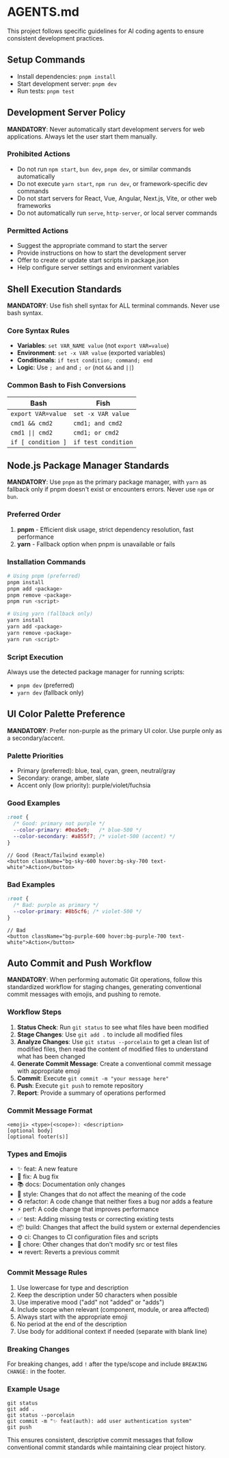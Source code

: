 # AGENTS.md

This project follows specific guidelines for AI coding agents to ensure consistent development practices.

## Setup Commands

- Install dependencies: `pnpm install`
- Start development server: `pnpm dev`
- Run tests: `pnpm test`

## Development Server Policy

**MANDATORY**: Never automatically start development servers for web applications. Always let the user start them manually.

### Prohibited Actions

- Do not run `npm start`, `bun dev`, `pnpm dev`, or similar commands automatically
- Do not execute `yarn start`, `npm run dev`, or framework-specific dev commands
- Do not start servers for React, Vue, Angular, Next.js, Vite, or other web frameworks
- Do not automatically run `serve`, `http-server`, or local server commands

### Permitted Actions

- Suggest the appropriate command to start the server
- Provide instructions on how to start the development server
- Offer to create or update start scripts in package.json
- Help configure server settings and environment variables

## Shell Execution Standards

**MANDATORY**: Use fish shell syntax for ALL terminal commands. Never use bash syntax.

### Core Syntax Rules

- **Variables**: `set VAR_NAME value` (not `export VAR=value`)
- **Environment**: `set -x VAR value` (exported variables)
- **Conditionals**: `if test condition; command; end`
- **Logic**: Use `; and` and `; or` (not `&&` and `||`)

### Common Bash to Fish Conversions

| Bash | Fish |
|------|------|
| `export VAR=value` | `set -x VAR value` |
| `cmd1 && cmd2` | `cmd1; and cmd2` |
| `cmd1 \|\| cmd2` | `cmd1; or cmd2` |
| `if [ condition ]` | `if test condition` |

## Node.js Package Manager Standards

**MANDATORY**: Use `pnpm` as the primary package manager, with `yarn` as fallback only if pnpm doesn't exist or encounters errors. Never use `npm` or `bun`.

### Preferred Order
1. **pnpm** - Efficient disk usage, strict dependency resolution, fast performance
2. **yarn** - Fallback option when pnpm is unavailable or fails

### Installation Commands

```bash
# Using pnpm (preferred)
pnpm install
pnpm add <package>
pnpm remove <package>
pnpm run <script>

# Using yarn (fallback only)
yarn install
yarn add <package>
yarn remove <package>
yarn run <script>
```

### Script Execution

Always use the detected package manager for running scripts:
- `pnpm dev` (preferred)
- `yarn dev` (fallback only)

## UI Color Palette Preference

**MANDATORY**: Prefer non-purple as the primary UI color. Use purple only as a secondary/accent.

### Palette Priorities

- Primary (preferred): blue, teal, cyan, green, neutral/gray
- Secondary: orange, amber, slate
- Accent only (low priority): purple/violet/fuchsia

### Good Examples

```css
:root {
  /* Good: primary not purple */
  --color-primary: #0ea5e9;   /* blue-500 */
  --color-secondary: #a855f7; /* violet-500 (accent) */
}
```

```tsx
// Good (React/Tailwind example)
<button className="bg-sky-600 hover:bg-sky-700 text-white">Action</button>
```

### Bad Examples

```css
:root {
  /* Bad: purple as primary */
  --color-primary: #8b5cf6; /* violet-500 */
}
```

```tsx
// Bad
<button className="bg-purple-600 hover:bg-purple-700 text-white">Action</button>
```


## Auto Commit and Push Workflow

**MANDATORY**: When performing automatic Git operations, follow this standardized workflow for staging changes, generating conventional commit messages with emojis, and pushing to remote.

### Workflow Steps

1. **Status Check**: Run `git status` to see what files have been modified
2. **Stage Changes**: Use `git add .` to include all modified files
3. **Analyze Changes**: Use `git status --porcelain` to get a clean list of modified files, then read the content of modified files to understand what has been changed
4. **Generate Commit Message**: Create a conventional commit message with appropriate emoji
5. **Commit**: Execute `git commit -m "your message here"`
6. **Push**: Execute `git push` to remote repository
7. **Report**: Provide a summary of operations performed

### Commit Message Format

```
<emoji> <type>(<scope>): <description>
[optional body]
[optional footer(s)]
```

### Types and Emojis

- ✨ feat: A new feature
- 🔧 fix: A bug fix
- 📚 docs: Documentation only changes
- 💎 style: Changes that do not affect the meaning of the code
- ♻️ refactor: A code change that neither fixes a bug nor adds a feature
- ⚡ perf: A code change that improves performance
- ✅ test: Adding missing tests or correcting existing tests
- 📦 build: Changes that affect the build system or external dependencies
- ⚙️ ci: Changes to CI configuration files and scripts
- 🔨 chore: Other changes that don't modify src or test files
- ⏪ revert: Reverts a previous commit

### Commit Message Rules

1. Use lowercase for type and description
2. Keep the description under 50 characters when possible
3. Use imperative mood ("add" not "added" or "adds")
4. Include scope when relevant (component, module, or area affected)
5. Always start with the appropriate emoji
6. No period at the end of the description
7. Use body for additional context if needed (separate with blank line)

### Breaking Changes

For breaking changes, add `!` after the type/scope and include `BREAKING CHANGE:` in the footer.

### Example Usage

```fish
git status
git add .
git status --porcelain
git commit -m "✨ feat(auth): add user authentication system"
git push
```

This ensures consistent, descriptive commit messages that follow conventional commit standards while maintaining clear project history.
